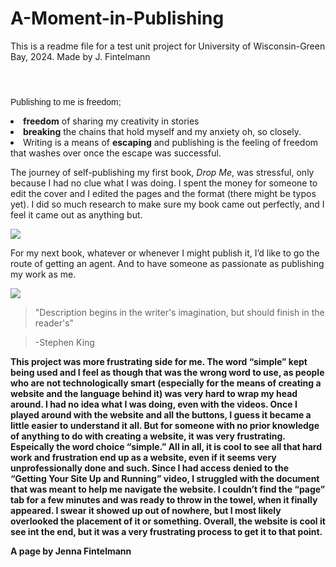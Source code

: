 # A-Moment-in-Publishing
This is a readme file for a test unit project for University of Wisconsin-Green Bay, 2024. Made by J. Fintelmann
<body>
<header></header>
<main></main>
<p style="font-family:arial">Publishing to me is freedom; <li><b>freedom</b> of sharing my creativity in stories</li><li> <b>breaking</b> the chains that hold myself and my anxiety oh, so closely.</li><li> Writing is a means of <b>escaping</b> and publishing is the feeling of freedom that washes over once the escape was successful. 

<p>The journey of self-publishing my first book, <i>Drop Me</i>, was stressful, only because I had no clue what I was doing. I spent the money for someone to edit the cover and I edited the pages and the format (there might be typos yet). I did so much research to make sure my book came out perfectly, and I feel it came out as anything but. </p>

<img src="https://m.media-amazon.com/images/I/71XDIVMz8uL._AC_UF1000,1000_QL80_.jpg" >
  
<p>For my next book, whatever or whenever I might publish it, I’d like to go the route of getting an agent. And to have someone as passionate as publishing my work as me. </p>

<img src="https://thumbs.dreamstime.com/b/book-falling-letters-23727380.jpg" >

<blockquote>"Description begins in the writer's imagination, but should finish in the reader's"</blockquote>
<blockquote> -Stephen King</blockquote>

<p><b><Reflection</b></p> 

<p>This project was more frustrating side for me. The word “simple” kept being used and I feel as though that was the wrong word to use, as people who are not technologically smart (especially for the means of creating a website and the language behind it) was very hard to wrap my head around. I had no idea what I was doing, even with the videos. Once I played around with the website and all the buttons, I guess it became a little easier to understand it all. But for someone with no prior knowledge of anything to do with creating a website, it was very frustrating. Espeically the word choice “simple.” All in all, it is cool to see all that hard work and frustration end up as a website, even if it seems very unprofessionally done and such. Since I had access denied to the  “Getting Your Site Up and Running” video, I struggled with the document that was meant to help me navigate the website. I couldn’t find the “page” tab  for a few minutes and was ready to throw in the towel, when it finally appeared. I swear it showed up out of nowhere, but I most likely overlooked the placement of it or something. Overall, the website is cool it see int the end, but it was a very frustrating process to get it to that point. </p>
<footer></footer>
A page by Jenna Fintelmann
</body>
